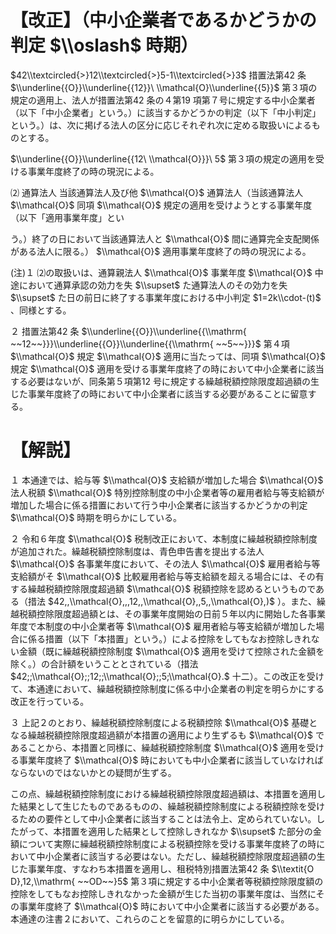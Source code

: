 # 【改正】（中小企業者であるかどうかの判定 $\\oslash$ 時期）

$42\\textcircled{>}12\\textcircled{>}5-1\\textcircled{>}3$ 措置法第42 条 $\\underline{{O}}\\underline{{12}}\ \\mathcal{O}\\underline{{5}}$ 第３項の規定の適用上、法人が措置法第42 条の４第19 項第７号に規定する中小企業者（以下「中小企業者」という。）に該当するかどうかの判定（以下「中小判定」という。）は、次に掲げる法人の区分に応じそれぞれ次に定める取扱いによるものとする。

$\\underline{{O}}\\underline{{12\ \\mathcal{O}}}\ 5$ 第３項の規定の適用を受ける事業年度終了の時の現況による。

⑵ 通算法人 当該通算法人及び他 $\\mathcal{O}$ 通算法人（当該通算法人 $\\mathcal{O}$ 同項 $\\mathcal{O}$ 規定の適用を受けようとする事業年度（以下「適用事業年度」とい

う。）終了の日において当該通算法人と $\\mathcal{O}$ 間に通算完全支配関係がある法人に限る。） $\\mathcal{O}$ 適用事業年度終了の時の現況による。

(注)１ ⑵の取扱いは、通算親法人 $\\mathcal{O}$ 事業年度 $\\mathcal{O}$ 中途において通算承認の効力を失 $\\supset$ た通算法人のその効力を失 $\\supset$ た日の前日に終了する事業年度における中小判定 $1=2k\\cdot-(t)$ 、同様とする。

２ 措置法第42 条 $\\underline{{O}}\\underline{{\\mathrm{ ~~12~~}}}\\underline{{O}}\\underline{{\\mathrm{ ~~5~~}}}$ 第４項 $\\mathcal{O}$ 規定 $\\mathcal{O}$ 適用に当たっては、同項 $\\mathcal{O}$ 規定 $\\mathcal{O}$ 適用を受ける事業年度終了の時において中小企業者に該当する必要はないが、同条第５項第12 号に規定する繰越税額控除限度超過額の生じた事業年度終了の時において中小企業者に該当する必要があることに留意する。

# 【解説】

１ 本通達では、給与等 $\\mathcal{O}$ 支給額が増加した場合 $\\mathcal{O}$ 法人税額 $\\mathcal{O}$ 特別控除制度の中小企業者等の雇用者給与等支給額が増加した場合に係る措置において行う中小企業者に該当するかどうかの判定 $\\mathcal{O}$ 時期を明らかにしている。

２ 令和６年度 $\\mathcal{O}$ 税制改正において、本制度に繰越税額控除制度が追加された。繰越税額控除制度は、青色申告書を提出する法人 $\\mathcal{O}$ 各事業年度において、その法人 $\\mathcal{O}$ 雇用者給与等支給額がそ $\\mathcal{O}$ 比較雇用者給与等支給額を超える場合には、その有する繰越税額控除限度超過額 $\\mathcal{O}$ 税額控除を認めるというものである（措法 $42,,\\mathcal{O},,,12,,\\mathcal{O},,5,,\\mathcal{O},)$ ）。また、繰越税額控除限度超過額とは、その事業年度開始の日前５年以内に開始した各事業年度で本制度の中小企業者等 $\\mathcal{O}$ 雇用者給与等支給額が増加した場合に係る措置（以下「本措置」という。）による控除をしてもなお控除しきれない金額（既に繰越税額控除制度 $\\mathcal{O}$ 適用を受けて控除された金額を除く。）の合計額をいうこととされている（措法 $42;;\\mathcal{O};;12;;\\mathcal{O};;5;\\mathcal{O}.$ 十二）。この改正を受けて、本通達において、繰越税額控除制度に係る中小企業者の判定を明らかにする改正を行っている。

３ 上記２のとおり、繰越税額控除制度による税額控除 $\\mathcal{O}$ 基礎となる繰越税額控除限度超過額が本措置の適用により生ずるも $\\mathcal{O}$ であることから、本措置と同様に、繰越税額控除制度 $\\mathcal{O}$ 適用を受ける事業年度終了 $\\mathcal{O}$ 時においても中小企業者に該当していなければならないのではないかとの疑問が生ずる。

この点、繰越税額控除制度における繰越税額控除限度超過額は、本措置を適用した結果として生じたものであるものの、繰越税額控除制度による税額控除を受けるための要件として中小企業者に該当することは法令上、定められていない。したがって、本措置を適用した結果として控除しきれなか $\\supset$ た部分の金額について実際に繰越税額控除制度による税額控除を受ける事業年度終了の時において中小企業者に該当する必要はない。ただし、繰越税額控除限度超過額の生じた事業年度、すなわち本措置を適用し、租税特別措置法第42 条 $\\textit{O D},12,\\mathrm{ ~~OD~~}5$ 第３項に規定する中小企業者等税額控除限度額の控除をしてもなお控除しきれなかった金額が生じた当初の事業年度は、当然にその事業年度終了 $\\mathcal{O}$ 時において中小企業者に該当する必要がある。本通達の注書２において、これらのことを留意的に明らかにしている。